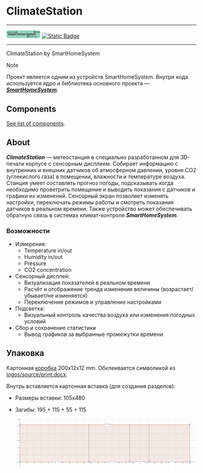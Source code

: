 # ClimateStation

---

[<img src="https://github.com/MrRyabena/SmartHomeSystem/blob/v2.X.X/SHSlogos/SVG/SHS_inscr-light_mint.svg" width="90"/>](https://github.com/MrRyabena/SmartHomeSystem)
[![Static Badge](https://img.shields.io/badge/Telegram-dev%20blog-blue)](https://t.me/SmartHomeSystem_dev)

---

ClimateStation by SmartHomeSystem

> [!NOTE]
> Проект является одним из устройств SmartHomeSystem. Внутри кода используется ядро и библиотека основного проекта — **_[SmartHomeSystem](https://github.com/MrRyabena/SmartHomeSystem)_**.</br>

## Components

[See list of components](/schemes/components/components_list.md).

## About

**_ClimateStation_** — метеостанция в специально разработанном для 3D-печати корпусе с сенсорным дисплеем. Собирает информацию с внутренних и внешних датчиков об атмосферном давлении, уровне CO2 (углекислого газа) в помещении, влажности и температуре воздуха. Станция умеет составлять прогноз погоды, подсказывать когда необходимо проветрить помещение и выводить показания с датчиков и графики их изменений. Сенсорный экран позволяет изменять настройки, переключать режимы работы и смотреть показания датчиков в реальном времени. Также устройство может обеспечивать обратную связь в системах климат-контроля **_SmartHomeSystem_**.

### Возможности

- Измерения:
  - Temperature in/out
  - Humidity in/out
  - Pressure
  - CO2 concentration
- Сенсорный дисплей:
  - Визуализация показателей в реальном времени
  - Расчёт и отображение тренда изменения величины (возрастает/убывает/не изменяется)
  - Переключение режимов и управление настройками
- Подсветка:
  - Визуальный контроль качества воздуха или изменения погодных условий
- Сбор и сохранение статистики
  - Вывод графиков за выбранные промежутки времени

## Упаковка

Картонная [коробка](https://www.ozon.ru/product/kartonnaya-korobka-20h12h12-sm-korobka-dlya-upakovki-bizhuterii-i-yuvelirnyh-izdeliy-gofrokorob-384109582/) 200x12x12 mm. Обклеивается символикой из [logos/source/print.docx](logos/source/print.docx).

Внутрь вставляется картонная вставка (для создания разделов):

- Размеры вставки: 105x480
- Загибы: 195 + 115 + 55 + 115

  ![insert-scheme-2D.png](schemes/packaging/insert-scheme-2D.png)
